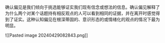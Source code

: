 

确认偏见是我们倾向于挑选能够证实我们现有信念或想法的信息。确认偏见解释了为什么两个对某个话题持有相反观点的人可以看到相同的证据，并在离开时感觉得到了证实。这种认知偏见在根深蒂固的、意识形态的或情绪化的观点的情况下最为明显。

![[Pasted image 20240429082843.png]]